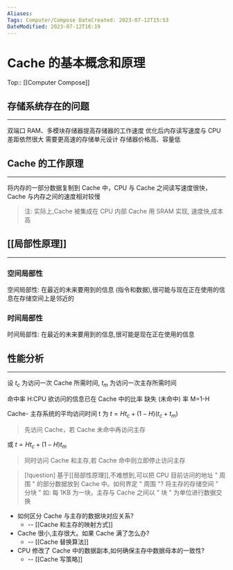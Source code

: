 ```yaml
---
Aliases: 
Tags: Computer/Compose DateCreated: 2023-07-12T15:53
DateModified: 2023-07-12T16:19
---
```


# Cache 的基本概念和原理

Top:: [[Computer Compose]]

## 存储系统存在的问题

---

双端口 RAM、多模块存储器提高存储器的工作速度
优化后内存读写速度与 CPU 差距依然很大
需要更高速的存储单元设计
存储器价格高、容量低

## Cache 的工作原理

---

将内存的一部分数据复制到 Cache 中，CPU 与 Cache 之间读写速度很快，Cache 与内存之间的速度相对较慢

> 注: 实际上,Cache 被集成在 CPU 内部
> Cache 用 SRAM 实现, 速度快,成本高

## [[局部性原理]]

---

### 空间局部性

空间局部性: 在最近的未来要用到的信息 (指令和数据),很可能与现在正在使用的信息在存储空间上是邻近的

### 时间局部性

时间局部性: 在最近的未来要用到的信息,很可能是现在正在使用的信息

## 性能分析

---

设 $t_{c}$ 为访问一次 Cache 所需时间,
$t_{m}$ 为访问一次主存所需时间

命中率 H:CPU 欲访问的信息已在 Cache 中的比率
缺失 (未命中) 率 M=1-H

Cache- 主存系统的平均访问时间 t 为
$t = Ht_{c} + (1-H)(t_{c}+t_{m})$

> 先访问 Cache，若 Cache 未命中再访问主存

或 $t = Ht_{c}+(1-H)t_{m}$

> 同时访问 Cache 和主存,若 Cache 命中则立即停止访问主存

> [!question] 基于[[局部性原理]],不难想到,可以把 CPU 目前访问的地址 " 周围 " 的部分数据放到 Cache 中。如何界定 " 周围 "?
> 将主存的存储空间 " 分块 " 如: 每 1KB 为一块。主存与 Cache 之间以 " 块 " 为单位进行数据交换

- 如何区分 Cache 与主存的数据块对应关系?
  - -- [[Cache 和主存的映射方式]]
- Cache 很小,主存很大。如果 Cache 满了怎么办?
  - -- [[Cache 替换算法]]
- CPU 修改了 Cache 中的数据副本,如何确保主存中数据母本的一致性?
  - -- [[Cache 写策略]]
